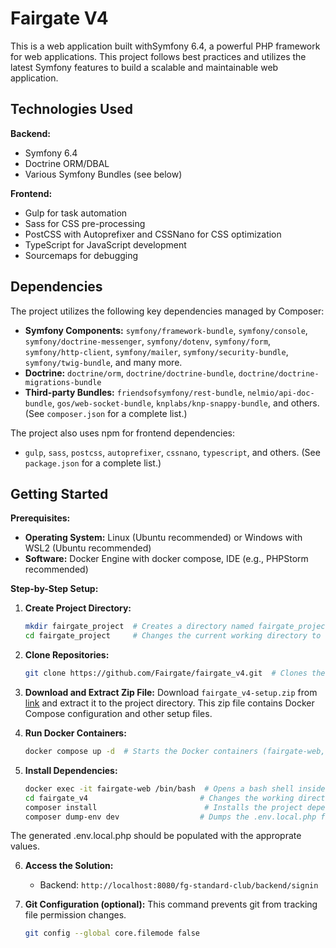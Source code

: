 # Fairgate V4

This is a web application built withSymfony 6.4, a powerful PHP framework for web applications. This project follows best practices and utilizes the latest Symfony features to build a scalable and maintainable web application.


## Technologies Used

**Backend:**

* Symfony 6.4
* Doctrine ORM/DBAL
* Various Symfony Bundles (see below)

**Frontend:**

* Gulp for task automation
* Sass for CSS pre-processing
* PostCSS with Autoprefixer and CSSNano for CSS optimization
* TypeScript for JavaScript development
* Sourcemaps for debugging

## Dependencies

The project utilizes the following key dependencies managed by Composer:

* **Symfony Components:**  `symfony/framework-bundle`, `symfony/console`, `symfony/doctrine-messenger`, `symfony/dotenv`, `symfony/form`, `symfony/http-client`, `symfony/mailer`, `symfony/security-bundle`, `symfony/twig-bundle`, and many more.
* **Doctrine:** `doctrine/orm`, `doctrine/doctrine-bundle`, `doctrine/doctrine-migrations-bundle`
* **Third-party Bundles:** `friendsofsymfony/rest-bundle`, `nelmio/api-doc-bundle`, `gos/web-socket-bundle`, `knplabs/knp-snappy-bundle`, and others.  (See `composer.json` for a complete list.)

The project also uses npm for frontend dependencies:

* `gulp`, `sass`, `postcss`, `autoprefixer`, `cssnano`, `typescript`, and others. (See `package.json` for a complete list.)


## Getting Started

**Prerequisites:**

* **Operating System:** Linux (Ubuntu recommended) or Windows with WSL2 (Ubuntu recommended)
* **Software:** Docker Engine with docker compose, IDE (e.g., PHPStorm recommended)

**Step-by-Step Setup:**

1. **Create Project Directory:**
   ```bash
   mkdir fairgate_project  # Creates a directory named fairgate_project
   cd fairgate_project     # Changes the current working directory to fairgate_project
   ```

2. **Clone Repositories:**
   ```bash
   git clone https://github.com/Fairgate/fairgate_v4.git  # Clones the main Fairgate V4 repository
   ```

3. **Download and Extract Zip File:** Download  `fairgate_v4-setup.zip` from [link](https://pitsolutions.sharepoint.com/:u:/s/ProjectManagement/Agile6_Php/EWQTSnA3KPpBrRbFolOnh1kBlyFNJZKULq07xLYmy1k9qQ) and extract it to the project directory.  This zip file contains Docker Compose configuration and other setup files.

4. **Run Docker Containers:**
   ```bash
   docker compose up -d  # Starts the Docker containers (fairgate-web, fairgate-rabbitmq, fairgate-redis) in detached mode (background)
   ```

5. **Install Dependencies:**
   ```bash
   docker exec -it fairgate-web /bin/bash  # Opens a bash shell inside the running fairgate-web container.
   cd fairgate_v4                         # Changes the working directory to the Fairgate V4 project directory.
   composer install                        # Installs the project dependencies using Composer.
   composer dump-env dev                  # Dumps the .env.local.php file with the current environment variables.
   ```
The generated .env.local.php should be populated with the approprate values.

6. **Access the Solution:**
   * Backend: `http://localhost:8080/fg-standard-club/backend/signin`

7. **Git Configuration (optional):** This command prevents git from tracking file permission changes.
   ```bash
   git config --global core.filemode false
   ```

